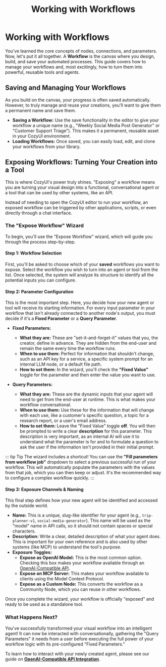 ﻿---
title: Working with Workflows
---

# Working with Workflows

You've learned the core concepts of nodes, connections, and parameters. Now, let's put it all together. A **Workflow** is the canvas where you design, build, and save your automated processes. This guide covers how to manage your workflows and, most excitingly, how to turn them into powerful, reusable tools and agents.

## Saving and Managing Your Workflows

As you build on the canvas, your progress is often saved automatically. However, to truly manage and reuse your creations, you'll want to give them a permanent name and save them.

*   **Saving a Workflow:** Use the save functionality in the editor to give your workflow a unique name (e.g., "Weekly Social Media Post Generator" or "Customer Support Triage"). This makes it a permanent, reusable asset in your CozyUI environment.
*   **Loading Workflows:** Once saved, you can easily load, edit, and clone your workflows from your library.

## Exposing Workflows: Turning Your Creation into a Tool

This is where CozyUI's power truly shines. "Exposing" a workflow means you are turning your visual design into a functional, conversational agent or a tool that can be used by other systems, like an API.

Instead of needing to open the CozyUI editor to run your workflow, an exposed workflow can be triggered by other applications, scripts, or even directly through a chat interface.

### The "Expose Workflow" Wizard

To begin, you'll use the "Expose Workflow" wizard, which will guide you through the process step-by-step.

#### Step 1: Workflow Selection

First, you'll be asked to choose which of your **saved** workflows you want to expose. Select the workflow you wish to turn into an agent or tool from the list. Once selected, the system will analyze its structure to identify all the potential inputs you can configure.

#### Step 2: Parameter Configuration

This is the most important step. Here, you decide how your new agent or tool will receive its starting information. For every input parameter in your workflow that isn't already connected to another node's output, you must decide if it's a **Fixed Parameter** or a **Query Parameter**.

*   **Fixed Parameters:**
    *   **What they are:** These are "set-it-and-forget-it" values that you, the creator, define in advance. They are hidden from the end-user and remain the same every time the workflow runs.
    *   **When to use them:** Perfect for information that shouldn't change, such as an API key for a service, a specific system prompt for an internal LLM node, or a default file path.
    *   **How to set them:** In the wizard, you'll check the **"Fixed Value"** toggle for the parameter and then enter the value you want to use.

*   **Query Parameters:**
    *   **What they are:** These are the dynamic inputs that your agent will need to get from the end-user at runtime. This is what makes your workflow conversational.
    *   **When to use them:** Use these for the information that will change with each use, like a customer's specific question, a topic for a research report, or a user's email address.
    *   **How to set them:** Leave the "Fixed Value" toggle **off**. You will then be prompted to write a clear **description** for this parameter. This description is very important, as an internal AI will use it to understand what the parameter is for and to formulate a  question to ask the user if the information isn't provided in their initial prompt.

::: tip Tip
The wizard includes a shortcut! You can use the **"Fill parameters from workflow job"** dropdown to select a previous successful run of your workflow. This will automatically populate the parameters with the values from that job, which you can then keep or adjust. It's the recommended way to configure a complex workflow quickly.
:::

#### Step 3: Exposure Channels & Naming

This final step defines how your new agent will be identified and accessed by the outside world.

*   **Name:** This is a unique, slug-like identifier for your agent (e.g., `trip-planner-v1`, `social-media-generator`). This name will be used as the "model" name in API calls, so it should not contain spaces or special characters.
*   **Description:** Write a clear, detailed description of what your agent does. This is important for your own reference and is also used by other systems (like MCP) to understand the tool's purpose.
*   **Exposure Toggles:**
    *   **Expose as OpenAI Model:** This is the most common option. Checking this box makes your workflow available through an [OpenAI-Compatible API](/integration/openai-api).
    *   **Expose on MCP Server:** This makes your workflow available to clients using the Model Context Protocol.
    *   **Expose as a Custom Node:** This converts the workflow as a Community Node, which you can reuse in other workflows.

Once you complete the wizard, your workflow is officially "exposed" and ready to be used as a standalone tool.

### What Happens Next?

You've successfully transformed your visual workflow into an intelligent agent! It can now be interacted with conversationally, gathering the "Query Parameters" it needs from a user before executing the full power of your workflow logic with its pre-configured "Fixed Parameters."

To learn how to interact with your newly created agent, please see our guide on **[OpenAI-Compatible API Integration](./openai-integration.md)**.